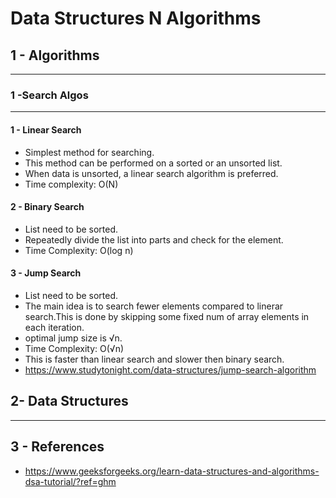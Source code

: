 # Data Structures N Algorithms

## 1 - Algorithms

---

### 1 -Search Algos

---

#### 1 - Linear Search

- Simplest method for searching.
- This method can be performed on a sorted or an unsorted list.
- When data is unsorted, a linear search algorithm is preferred.
- Time complexity: O(N)

#### 2 - Binary Search

- List need to be sorted.
- Repeatedly divide the list into parts and check for the element.
- Time Complexity: O(log n)

#### 3 - Jump Search

- List need to be sorted.
- The main idea is to search fewer elements compared to linerar search.This is done by skipping some fixed num of array elements in each iteration.
- optimal jump size is √n.
- Time Complexity: O(√n)
- This is faster than linear search and slower then binary search.
- https://www.studytonight.com/data-structures/jump-search-algorithm

## 2- Data Structures

---

## 3 - References

- https://www.geeksforgeeks.org/learn-data-structures-and-algorithms-dsa-tutorial/?ref=ghm

